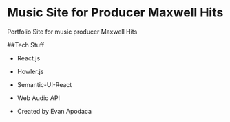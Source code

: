 # Music Site for Producer Maxwell Hits
Portfolio Site for music producer Maxwell Hits

##Tech Stuff
* React.js
* Howler.js
* Semantic-UI-React
* Web Audio API


* Created by Evan Apodaca